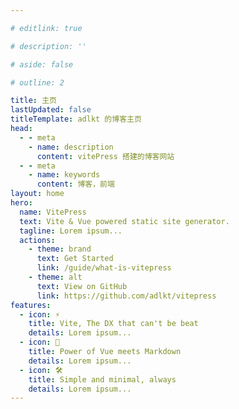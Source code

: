 ```yaml
---

# editlink: true

# description: ''

# aside: false

# outline: 2

title: 主页
lastUpdated: false
titleTemplate: adlkt 的博客主页
head:
  - - meta
    - name: description
      content: vitePress 搭建的博客网站
  - - meta
    - name: keywords
      content: 博客，前端
layout: home
hero:
  name: VitePress
  text: Vite & Vue powered static site generator.
  tagline: Lorem ipsum...
  actions:
    - theme: brand
      text: Get Started
      link: /guide/what-is-vitepress
    - theme: alt
      text: View on GitHub
      link: https://github.com/adlkt/vitepress
features:
  - icon: ⚡️
    title: Vite, The DX that can't be beat
    details: Lorem ipsum...
  - icon: 🖖
    title: Power of Vue meets Markdown
    details: Lorem ipsum...
  - icon: 🛠️
    title: Simple and minimal, always
    details: Lorem ipsum...
---
```

